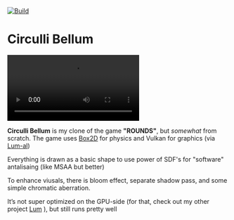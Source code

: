 [![Build](https://github.com/platonvin/Circuli-Bellum/actions/workflows/c-cpp.yml/badge.svg)](https://github.com/platonvin/Circuli-Bellum/actions/workflows/c-cpp.yml)
# Circulli Bellum 

<!-- ![footage](readme_content/cb.gif) -->
![Screencast](readme_content/video_1.mp4)

**Circulli Bellum** is my clone of the game **"ROUNDS"**, but *somewhat* from scratch. The game uses [Box2D](https://github.com/erincatto/box2d) for physics and Vulkan for graphics (via [Lum-al](https://github.com/platonvin/lum-al))

Everything is drawn as a basic shape to use power of SDF's for "software" antalisaing (like MSAA but better)
 
To enhance viusals, there is bloom effect, separate shadow pass, and some simple chromatic aberration.

It’s not super optimized on the GPU-side (for that, check out my other project [Lum](https://github.com/platonvin/lum) ), but still runs pretty well